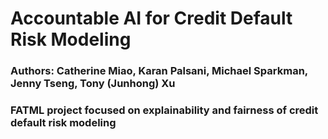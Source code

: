 # Accountable AI for Credit Default Risk Modeling
### Authors: Catherine Miao, Karan Palsani, Michael Sparkman, Jenny Tseng, Tony (Junhong) Xu
### FATML project focused on explainability and fairness of credit default risk modeling
